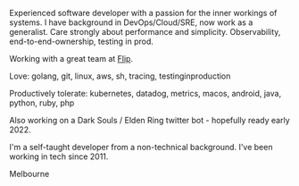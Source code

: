 Experienced software developer with a passion for the inner workings of systems. I have background in DevOps/Cloud/SRE, now work as a generalist. Care strongly about performance and simplicity. Observability, end-to-end-ownership, testing in prod.

Working with a great team at [Flip](https://github.com/flipgroup).

Love: golang, git, linux, aws, sh, tracing, testinginproduction

Productively tolerate: kubernetes, datadog, metrics, macos, android, java, python, ruby, php

Also working on a Dark Souls / Elden Ring twitter bot - hopefully ready early 2022.

I'm a self-taught developer from a non-technical background. I've been working in tech since 2011.

Melbourne
